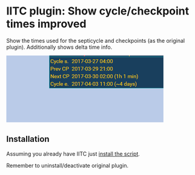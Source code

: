 # IITC plugin: Show cycle/checkpoint times improved

Show the times used for the septicycle and checkpoints (as the original plugin). Additionally shows delta time info.

<img src="https://raw.githubusercontent.com/Eccenux/iitc-plugin-cycle-times-improvements/master/screen.png" alt="Screen">

Installation
------------

Assuming you already have IITC just [install the script](https://github.com/Eccenux/iitc-plugin-cycle-times-improvements/raw/master/cycle-times-improvements.user.js).

Remember to uninstall/deactivate original plugin.

